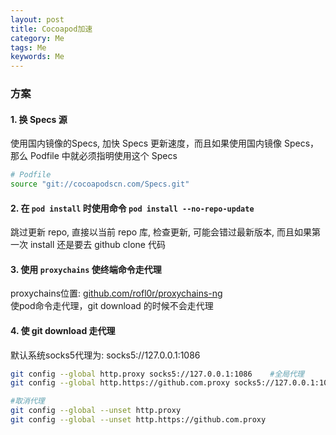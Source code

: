 ```yaml
---  
layout: post  
title: Cocoapod加速  
category: Me  
tags: Me  
keywords: Me  
---  
```


### 方案

#### 1. 换 Specs 源  
使用国内镜像的Specs, 加快 Specs 更新速度，而且如果使用国内镜像 Specs，那么 Podfile 中就必须指明使用这个 Specs  
```bash  
# Podfile
source "git://cocoapodscn.com/Specs.git"
```

#### 2. 在 `pod install` 时使用命令 `pod install --no-repo-update`  
跳过更新 repo, 直接以当前 repo 库, 检查更新, 可能会错过最新版本, 而且如果第一次 install 还是要去 github clone 代码  

#### 3. 使用 `proxychains` 使终端命令走代理  
proxychains位置: [github.com/rofl0r/proxychains-ng](https://github.com/rofl0r/proxychains-ng)  
使pod命令走代理，git download 的时候不会走代理  

#### 4. 使 git download 走代理  
默认系统socks5代理为: socks5://127.0.0.1:1086  
```bash  
git config --global http.proxy socks5://127.0.0.1:1086    #全局代理
git config --global http.https://github.com.proxy socks5://127.0.0.1:1086   #仅github走代理

#取消代理
git config --global --unset http.proxy
git config --global --unset http.https://github.com.proxy
```  



